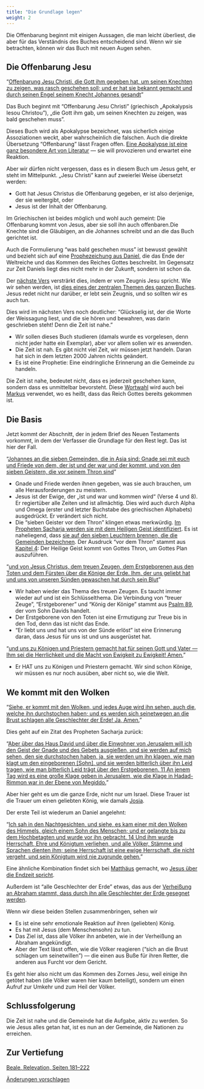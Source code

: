 ```yaml
---
title: "Die Grundlage legen"
weight: 2
---
```



Die Offenbarung beginnt mit einigen Aussagen, die man leicht überliest, die aber für das Verständnis des Buches entscheidend sind. Wenn wir sie betrachten, können wir das Buch mit neuen Augen sehen.


## Die Offenbarung Jesu

<a name="7a04"></a>
“[Offenbarung Jesu Christi, die Gott ihm gegeben hat, um seinen Knechten zu zeigen, was rasch geschehen soll; und er hat sie bekannt gemacht und durch seinen Engel seinem Knecht Johannes gesandt](https://www.bibleserver.com/SLT/Offenbarung1%2C1)”

Das Buch beginnt mit “Offenbarung Jesu Christi” (griechisch „Apokalypsis Iesou Christou”), „die Gott ihm gab, um seinen Knechten zu zeigen, was bald geschehen muss”.

Dieses Buch wird als Apokalypse bezeichnet, was sicherlich einige Assoziationen weckt, aber wahrscheinlich die falschen. Auch die direkte Übersetzung “Offenbarung” lässt Fragen offen. [Eine Apokalypse ist eine ganz besondere Art von Literatur](../../../background/literature/expl/the-book-of-revelation-how-to-read-it) — sie will provozieren und erwartet eine Reaktion.

Aber wir dürfen nicht vergessen, dass es in diesem Buch um Jesus geht, er steht im Mittelpunkt. „Jesu Christi” kann auf zweierlei Weise übersetzt werden:

- Gott hat Jesus Christus die Offenbarung gegeben, er ist also derjenige, der sie weitergibt, oder
- Jesus ist der Inhalt der Offenbarung.


Im Griechischen ist beides möglich und wohl auch gemeint: Die Offenbarung kommt von Jesus, aber sie soll ihn auch offenbaren.Die Knechte sind die Gläubigen, an die Johannes schreibt und an die das Buch gerichtet ist.

Auch die Formulierung “was bald geschehen muss” ist bewusst gewählt und bezieht sich auf eine [Prophezeichung aus Daniel](../../../bible/daniel/expl/the-four-kingdoms-in-daniel), die das Ende der Weltreiche und das Kommen des Reiches Gottes beschreibt. Im Gegensatz zur Zeit Daniels liegt dies nicht mehr in der Zukunft, sondern ist schon da.

Der [nächste Vers](https://www.bibleserver.com/SLT/Offenbarung1%2C2) versträrkt dies, indem er vom Zeugnis Jesu spricht. Wie wir sehen werden, ist [dies eines der zentralen Themen des ganzen Buches](../../../topics/power/short/the-power-of-testimony). Jesus redet nicht nur darüber, er lebt sein Zeugnis, und so sollten wir es auch tun.

Dies wird im nächsten Vers noch deutlicher: “Glückselig ist, der die Worte der Weissagung liest, und die sie hören und bewahren, was darin geschrieben steht! Denn die Zeit ist nahe.”

- Wir sollen dieses Buch studieren (damals wurde es vorgelesen, denn nicht jeder hatte ein Exemplar), aber vor allem sollen wir es anwenden.
- Die Zeit ist nah. Es gibt nicht viel Zeit, wir müssen jetzt handeln. Daran hat sich in dem letzten 2000 Jahren nichts geändert.
- Es ist eine Prophetie: Eine eindringliche Erinnerung an die Gemeinde zu handeln.


Die Zeit ist nahe, bedeutet nicht, dass es jederzeit geschehen kann, sondern dass es unmittelbar bevorsteht. Diese [Wortwahl](https://biblehub.com/interlinear/mark/1-15.htm) wird auch bei [Markus](https://www.bibleserver.com/SLT/Markus1%2C15) verwendet, wo es heißt, dass das Reich Gottes bereits gekommen ist.


## Die Basis

<a name="bb4f"></a>
Jetzt kommt der Abschnitt, der in jedem Brief des Neuen Testaments vorkommt, in dem der Verfasser die Grundlage für den Rest legt. Das ist hier der Fall.

“[Johannes an die sieben Gemeinden, die in Asia sind: Gnade sei mit euch und Friede von dem, der ist und der war und der kommt, und von den sieben Geistern, die vor seinem Thron sind](https://www.bibleserver.com/SLT/Offenbarung1%2C4)”

- Gnade und Friede werden ihnen gegeben, was sie auch brauchen, um alle Herausforderungen zu meistern.
- Jesus ist der Ewige, der „ist und war und kommen wird“ (Verse 4 und 8). Er regiertüber alle Zeiten und ist allmächtig. Dies wird auch durch Alpha und Omega (erster und letzter Buchstabe des griechischen Alphabets) ausgedrückt. Er verändert sich nicht.
- Die “sieben Geister vor dem Thron” klingen etwas merkwürdig. [Im Propheten Sacharja werden sie mit dem Heiligen Geist identifiziert](https://www.bibleserver.com/SLT/Sacharja4%2C6). Es ist naheliegend, dass [sie auf den sieben Leuchtern brennen, die die Gemeinden bezeichnen](https://www.bibleserver.com/SLT/Offenbarung1%2C20). Der Ausdruck “vor dem Thron” stammt aus [Kapitel 4](https://www.bibleserver.com/SLT/Offenbarung4%2C5): Der Heilige Geist kommt von Gottes Thron, um Gottes Plan auszuführen.


“[und von Jesus Christus, dem treuen Zeugen, dem Erstgeborenen aus den Toten und dem Fürsten über die Könige der Erde. Ihm, der uns geliebt hat und uns von unseren Sünden gewaschen hat durch sein Blut](https://www.bibleserver.com/SLT/Offenbarung1%2C5)”

- Wir haben wieder das Thema des treuen Zeugen. Es taucht immer wieder auf und ist ein Schlüsselthema. Die Verbindung von “treuer Zeuge”, “Erstgeborener” und “König der Könige” stammt aus [Psalm 89](https://www.bibleserver.com/SLT/Psalm89%2C19-32), der vom Sohn Davids handelt.
- Der Erstgeborene von den Toten ist eine Ermutigung zur Treue bis in den Tod, denn das ist nicht das Ende.
- “Er liebt uns und hat uns von der Sünde erlöst” ist eine Erinnerung daran, dass Jesus für uns ist und uns ausgerüstet hat.


“[und uns zu Königen und Priestern gemacht hat für seinen Gott und Vater — Ihm sei die Herrlichkeit und die Macht von Ewigkeit zu Ewigkeit! Amen.](https://www.bibleserver.com/SLT/Offenbarung1%2C6)”

- Er HAT uns zu Königen und Priestern gemacht. Wir sind schon Könige, wir müssen es nur noch ausüben, aber nicht so, wie die Welt.



## We kommt mit den Wolken

<a name="aaf2"></a>
“[Siehe, er kommt mit den Wolken, und jedes Auge wird ihn sehen, auch die, welche ihn durchstochen haben; und es werden sich seinetwegen an die Brust schlagen alle Geschlechter der Erde! Ja, Amen.](https://www.bibleserver.com/SLT/Offenbarung1%2C7)”

Dies geht auf ein Zitat des Propheten Sacharja zurück:

“[Aber über das Haus David und über die Einwohner von Jerusalem will ich den Geist der Gnade und des Gebets ausgießen, und sie werden auf mich sehen, den sie durchstochen haben, ja, sie werden um ihn klagen, wie man klagt um den eingeborenen [Sohn], und sie werden bitterlich über ihn Leid tragen, wie man bitterlich Leid trägt über den Erstgeborenen. 11 An jenem Tag wird es eine große Klage geben in Jerusalem, wie die Klage in Hadad-Rimmon war in der Ebene von Megiddo.](https://www.bibleserver.com/SLT/Sacharja12%2C10-11)”

Aber hier geht es um die ganze Erde, nicht nur um Israel. Diese Trauer ist die Trauer um einen geliebten König, wie damals [Josia](https://www.bibleserver.com/SLT/2.Chronik35%2C22-25).

Der erste Teil ist wiederum an Daniel angelehnt:

“[Ich sah in den Nachtgesichten, und siehe, es kam einer mit den Wolken des Himmels, gleich einem Sohn des Menschen; und er gelangte bis zu dem Hochbetagten und wurde vor ihn gebracht. 14 Und ihm wurde Herrschaft, Ehre und Königtum verliehen, und alle Völker, Stämme und Sprachen dienten ihm; seine Herrschaft ist eine ewige Herrschaft, die nicht vergeht, und sein Königtum wird nie zugrunde gehen.](https://www.bibleserver.com/SLT/Daniel7%2C13-14)”

Eine ähnliche Kombination findet sich bei [Matthäus](https://www.bibleserver.com/SLT/Matth%C3%A4us24%2C30) gemacht, wo [Jesus über die Endzeit spricht](https://www.bibleserver.com/SLT/Matth%C3%A4us24%2C3).

Außerdem ist “alle Geschlechter der Erde” etwas, das aus der [Verheißung an Abraham stammt, dass durch ihn alle Geschlechter der Erde gesegnet werden](https://www.bibleserver.com/SLT/1.Mose12%2C3).

Wenn wir diese beiden Stellen zusammenbringen, sehen wir

- Es ist eine sehr emotionale Reaktion auf ihren (geliebten) König.
- Es hat mit Jesus (dem Menschensohn) zu tun.
- Das Ziel ist, dass alle Völker ihn anbeten, wie in der Verheißung an Abraham angekündigt.
- Aber der Text lässt offen, wie die Völker reagieren (“sich an die Brust schlagen um seinetwillen”) — die einen aus Buße für ihren Retter, die anderen aus Furcht vor dem Gericht.


Es geht hier also nicht um das Kommen des Zornes Jesu, weil einige ihn getötet haben (die Völker waren hier kaum beteiligt), sondern um einen Aufruf zur Umkehr und zum Heil der Völker.


## Schlussfolgerung

<a name="b6f7"></a>
Die Zeit ist nahe und die Gemeinde hat die Aufgabe, aktiv zu werden. So wie Jesus alles getan hat, ist es nun an der Gemeinde, die Nationen zu erreichen.


## Zur Vertiefung

<a name="e362"></a>
[Beale, Relevation, Seiten 181–222](../../../gen/background/ressources/how-to-study-the-book-of-revelation#06a2)




[Änderungen vorschlagen](https://github.com/revelation-today/revelation-today/blob/main/exampleSite/content/docs/content/letters/expl/setting-the-foundation.de.md)

